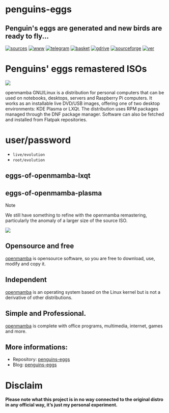 penguins-eggs
=============

## Penguin&#39;s eggs are generated and new birds are ready to fly...
[![sources](https://img.shields.io/badge/github-sources-cyan)](https://github.com/pieroproietti/penguins-eggs)
[![www](https://img.shields.io/badge/www-blog-cyan)](https://penguins-eggs.net)
[![telegram](https://img.shields.io/badge/telegram-group-cyan)](https://t.me/penguins_eggs)
[![basket](https://img.shields.io/badge/basket-naked-blue)](https://penguins-eggs/basket/)
[![gdrive](https://img.shields.io/badge/gdrive-all-blue)](https://drive.google.com/drive/folders/19fwjvsZiW0Dspu2Iq-fQN0J-PDbKBlYY)
[![sourceforge](https://img.shields.io/badge/sourceforge-all-blue)](https://sourceforge.net/projects/penguins-eggs/files/)
[![ver](https://img.shields.io/npm/v/penguins-eggs.svg)](https://npmjs.org/package/penguins-eggs)

# Penguins' eggs remastered ISOs

![](https://openmamba.org/it/wp-content/uploads/sites/3/2019/11/openmamba-306x55.png)

openmamba GNU/Linux is a distribution for personal computers that can be used on notebooks, desktops, servers and Raspberry Pi computers. It works as an installable live DVD/USB images, offering one of two desktop environments: KDE Plasma or LXQt. The distribution uses RPM packages managed through the DNF package manager. Software can also be fetched and installed from Flatpak repositories.


# user/password
* ```live/evolution```
* ```root/evolution```

## eggs-of-openmamba-lxqt
## eggs-of-openmamba-plasma

> [!NOTE]
> We still have something to refine with the openmamba remastering, particularly the anomaly of a larger size of the source ISO.

![](https://openmamba.org/it/wp-content/uploads/sites/3/2019/11/openmamba-306x55.png)

## Opensource and free
[openmamba](https://openmamba.org/it/) is opensource software, so you are free to download, use, modify and copy it.

## Independent
[openmamba](https://openmamba.org/it/) is an operating system based on the Linux kernel but is not a derivative of other distributions.

## Simple and Professional.
[openmamba](https://openmamba.org/it/) is complete with office programs, multimedia, internet, games and more.


## More informations:

* Repository: [penguins-eggs](https://github.com/pieroproietti/penguins-eggs)
* Blog: [penguins-eggs](https://penguins-eggs.net)

# Disclaim
__Please note what this project is in no way connected to the original distro in any official way, it’s just my personal experiment.__










